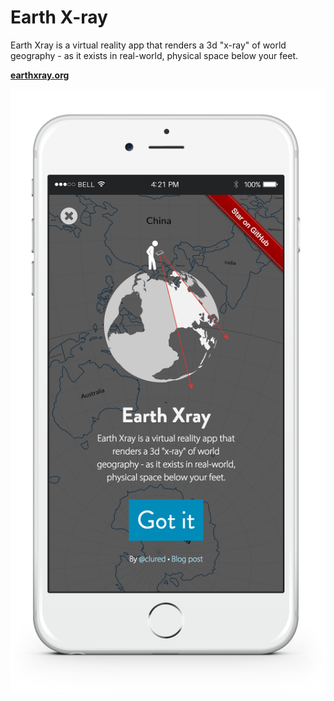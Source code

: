 # Earth X-ray

Earth Xray is a virtual reality app that renders a 3d "x-ray" of world geography - as it exists in real-world, physical space below your feet.

**[earthxray.org](http://earthxray.org)**

<a href="http://earthxray.org" target="_blank">![Earth Xray](earthxray.png)</a>
